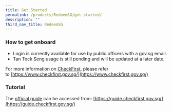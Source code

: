```yaml
---
title: Get Started
permalink: /products/RedeemSG/get-started/
description: ""
third_nav_title: RedeemSG
---
```

### **How to get onboard**

*   Login is currently available for use by public officers with a gov.sg email.
*   Tan Tock Seng usage is still pending and will be updated at a later date.

For more information on [CheckFirst](https://www.checkfirst.gov.sg/), please refer to [https://www.checkfirst.gov.sg/](https://www.checkfirst.gov.sg/)

### **Tutorial**

The [official guide](https://guide.checkfirst.gov.sg/) can be accessed from: [https://guide.checkfirst.gov.sg/](https://guide.checkfirst.gov.sg/)